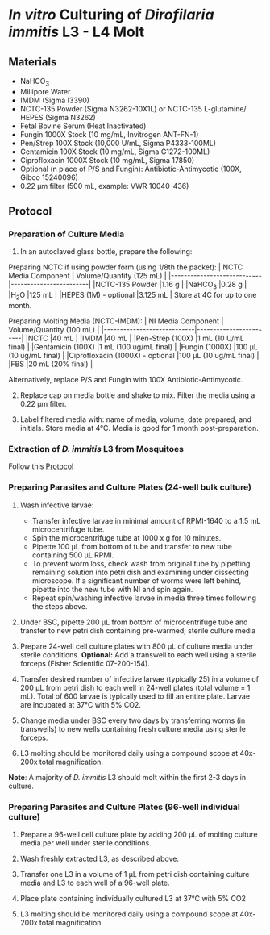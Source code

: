 # *In vitro* Culturing of *Dirofilaria immitis* L3 - L4 Molt

## Materials
- NaHCO<sub>3</sub>
- Millipore Water
- IMDM (Sigma I3390)
- NCTC-135 Powder (Sigma N3262-10X1L) or NCTC-135 L-glutamine/ HEPES (Sigma N3262)
- Fetal Bovine Serum (Heat Inactivated)
- Fungin 1000X Stock (10 mg/mL, Invitrogen ANT-FN-1)
- Pen/Strep 100X Stock (10,000 U/mL, Sigma P4333-100ML)
- Gentamicin 100X Stock (10 mg/mL, Sigma G1272-100ML)
- Ciprofloxacin 1000X Stock (10 mg/mL, Sigma 17850)
- Optional (n place of P/S and Fungin): Antibiotic-Antimycotic (100X, Gibco 15240096)
- 0.22 µm filter (500 mL, example: VWR 10040-436)

## Protocol
### Preparation of Culture Media
1. In an autoclaved glass bottle, prepare the following:

Preparing NCTC if using powder form (using 1/8th the packet):
    | NCTC Media Component    | Volume/Quantity (125 mL) |
    |----------------------------|------------------------|
    |NCTC-135 Powder             |1.16 g                  |
    |NaHCO<sub>3</sub>           |0.28 g                  |
    |H<sub>2</sub>O              |125 mL                  |
    |HEPES (1M) - optional       |3.125 mL                |
Store at 4C for up to one month.

Preparing Molting Media (NCTC-IMDM):
    | NI Media Component    | Volume/Quantity (100 mL) |
    |----------------------------|------------------------|
    |NCTC                        |40 mL                  |
    |IMDM                        |40 mL                  |
    |Pen-Strep (100X)            |1 mL (10 U/mL final)                 |
    |Gentamicin (100X)           |1 mL (100 ug/mL final)               |
    |Fungin (1000X)              |100 µL (10 ug/mL final)               |
    |Ciprofloxacin (1000X) - optional      |100 µL (10 ug/mL final)                |
    |FBS                         |20 mL (20% final)        |

Alternatively, replace P/S and Fungin with 100X Antibiotic-Antimycotic.

2. Replace cap on media bottle and shake to mix. Filter the media using a 0.22 µm filter.

3. Label filtered media with: name of media, volume, date prepared, and initials. Store media at 4°C. Media is good for 1 month post-preparation.

### Extraction of *D. immitis* L3 from Mosquitoes

Follow this [Protocol](../L3_Extraction/L3_Extraction.md)

### Preparing Parasites and Culture Plates (24-well bulk culture)

1. Wash infective larvae:
    - Transfer infective larvae in minimal amount of RPMI-1640 to a 1.5 mL microcentrifuge tube.
    - Spin the microcentrifuge tube at 1000 x g for 10 minutes.
    - Pipette 100 μL from bottom of tube and transfer to new tube containing 500 μL RPMI.
    - To prevent worm loss, check wash from original tube by pipetting remaining solution into petri dish and examining under dissecting microscope. If a significant number of worms were left behind, pipette into the new tube with NI and spin again.
    - Repeat spin/washing infective larvae in media three times following the steps above.

2. Under BSC, pipette 200 μL from bottom of microcentrifuge tube and transfer to new petri dish containing pre-warmed, sterile culture media

3. Prepare 24-well cell culture plates with 800 µL of culture media under sterile conditions. **Optional:** Add a transwell to each well using a sterile forceps (Fisher Scientific 07-200-154).

4. Transfer desired number of infective larvae (typically 25) in a volume of 200 µL from petri dish to each
well in 24-well plates (total volume = 1 mL). Total of 600 larvae is typically used to fill an entire plate. Larvae are incubated at 37°C with 5% CO2.

5. Change media under BSC every two days by transferring worms (in transwells) to new wells containing fresh culture media using sterile forceps.

6. L3 molting should be monitored daily using a compound scope at 40x-200x total magnification.

**Note**: A majority of *D. immitis* L3 should molt within the first 2-3 days in culture.


### Preparing Parasites and Culture Plates (96-well individual culture)

1. Prepare a 96-well cell culture plate by adding 200 µL of molting culture media per well under sterile conditions.

2. Wash freshly extracted L3, as described above.

3. Transfer one L3 in a volume of 1 µL from petri dish containing culture media and L3 to each well of a 96-well plate.

4. Place plate containing individually cultured L3 at 37°C with 5% CO2

5. L3 molting should be monitored daily using a compound scope at 40x-200x total magnification.

